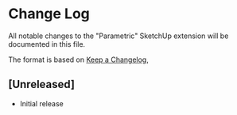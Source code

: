 # Change Log

All notable changes to the "Parametric" SketchUp extension will be documented
in this file.

The format is based on [Keep a Changelog](https://keepachangelog.com/),

## [Unreleased]

- Initial release
